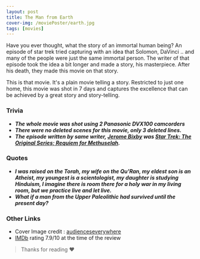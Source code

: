 ```yaml
---
layout: post
title: The Man from Earth
cover-img: /moviePoster/earth.jpg
tags: [movies]
---
```


Have you ever thought, what the story of an immortal human being? An episode of star trek tried capturing with an idea that Solomon, DaVinci .. and many of the people were just the same immortal person. The writer of that episode took the idea a bit longer and made a story, his masterpiece. After his death, they made this movie on that story. 

This is that movie. It's a plain movie telling a story. Restricted to just one home, this movie was shot in 7 days and captures the excellence that can be achieved by a great story and story-telling.

### Trivia
* ***The whole movie was shot using 2 Panasonic DVX100 camcorders***
* ***There were no deleted scenes for this movie, only 3 deleted lines.***
* ***The episode written by same writer, [Jerome Bixby](https://www.imdb.com/name/nm0003198/) was  [Star Trek: The Original Series; Requiem for Methuselah](https://www.imdb.com/title/tt0708444).***

### Quotes
* ***I was raised on the Torah, my wife on the Qu'Ran, my eldest son is an Atheist, my youngest is a scientologist, my daughter is studying Hinduism, I imagine there is room there for a holy war in my living room, but we practice live and let live.***
* ***What if a man from the Upper Paleolithic had survived until the present day?***

### Other Links
* Cover Image credit : [audienceseverywhere](https://i0.wp.com/www.audienceseverywhere.net/wp-content/uploads/2014/04/TM4E0772-3.jpg)
* [IMDb](https://www.imdb.com/title/tt0756683/) rating 7.9/10 at the time of the review



> Thanks for reading ❤
